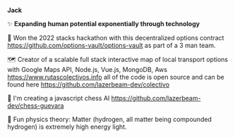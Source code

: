<b>Jack</b> 

✨ <b> Expanding human potential exponentially through technology </b>

  🥇 Won the 2022 stacks hackathon with this decentralized options contract https://github.com/options-vault/options-vault as part of a 3 man team.

  🗺️ Creator of a scalable full stack interactive map of local transport options with Google Maps API, Node.js, Vue.js, MongoDB, Aws  https://www.rutascolectivos.info all of the code is open source and can be found here https://github.com/lazerbeam-dev/colectivo

  🌾 I'm creating a javascript chess AI https://github.com/lazerbeam-dev/chess-guevara

  🌈 Fun physics theory: Matter (hydrogen, all matter being compounded hydrogen) is extremely high energy light.
